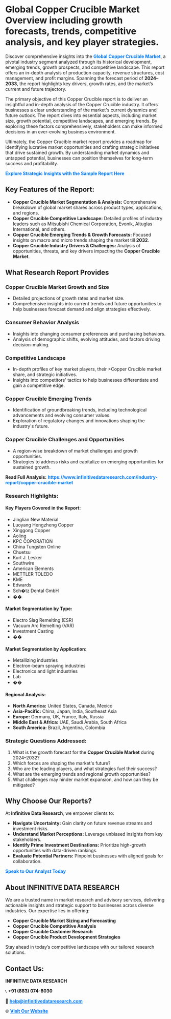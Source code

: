 <h1>Global Copper Crucible Market Overview including growth forecasts, trends, competitive analysis, and key player strategies.</h1>
<p>
Discover comprehensive insights into the 
<a href="https://www.infinitivedataresearch.com/industry-report/copper-crucible-market" rel="dofollow" style="color: #007BFF; text-decoration: none;"><strong>Global Copper Crucible Market</strong></a>, a pivotal industry segment analyzed through its historical development, emerging trends, growth prospects, and competitive landscape. This report offers an in-depth analysis of production capacity, revenue structures, cost management, and profit margins. Spanning the forecast period of <strong>2024–2033</strong>, the report highlights key drivers, growth rates, and the market’s current and future trajectory.
</p>
<p>
The primary objective of this Copper Crucible report is to deliver an insightful and in-depth analysis of the Copper Crucible industry. It offers businesses a clear understanding of the market's current dynamics and future outlook. The report dives into essential aspects, including market size, growth potential, competitive landscapes, and emerging trends. By exploring these factors comprehensively, stakeholders can make informed decisions in an ever-evolving business environment.
</p>
<p>
Ultimately, the Copper Crucible market report provides a roadmap for identifying lucrative market opportunities and crafting strategic initiatives that drive sustained growth. By understanding market dynamics and untapped potential, businesses can position themselves for long-term success and profitability.
</p>
<p>
<a href="https://www.infinitivedataresearch.com/request-sample/reportId=109484" style="color: #007BFF; text-decoration: none;"><strong>Explore Strategic Insights with the Sample Report Here</strong></a>
</p>

<h2>Key Features of the Report:</h2>
<ul>
<li><strong>Copper Crucible Market Segmentation & Analysis:</strong> Comprehensive breakdown of global market shares across product types, applications, and regions.</li>
<li><strong>Copper Crucible Competitive Landscape:</strong> Detailed profiles of industry leaders such as Mitsubishi Chemical Corporation, Evonik, Altuglas International, and others.</li>
<li><strong>Copper Crucible Emerging Trends & Growth Forecasts:</strong> Focused insights on macro and micro trends shaping the market till <strong>2032</strong>.</li>
<li><strong>Copper Crucible Industry Drivers & Challenges:</strong> Analysis of opportunities, threats, and key drivers impacting the <strong>Copper Crucible Market</strong>.</li>
</ul>

<h2>What Research Report Provides</h2>
<h3>Copper Crucible Market Growth and Size</h3>
<ul>
<li>Detailed projections of growth rates and market size.</li>
<li>Comprehensive insights into current trends and future opportunities to help businesses forecast demand and align strategies effectively.</li>
</ul>

<h3>Consumer Behavior Analysis</h3>
<ul>
<li>Insights into changing consumer preferences and purchasing behaviors.</li>
<li>Analysis of demographic shifts, evolving attitudes, and factors driving decision-making.</li>
</ul>

<h3>Competitive Landscape</h3>
<ul>
<li>In-depth profiles of key market players, their >Copper Crucible market share, and strategic initiatives.</li>
<li>Insights into competitors' tactics to help businesses differentiate and gain a competitive edge.</li>
</ul>

<h3>Copper Crucible Emerging Trends</h3>
<ul>
<li>Identification of groundbreaking trends, including technological advancements and evolving consumer values.</li>
<li>Exploration of regulatory changes and innovations shaping the industry's future.</li>
</ul>

<h3>Copper Crucible Challenges and Opportunities</h3>
<ul>
<li>A region-wise breakdown of market challenges and growth opportunities.</li>
<li>Strategies to address risks and capitalize on emerging opportunities for sustained growth.</li>
</ul>
<p><strong>Read Full Analysis:</strong> <a href="https://www.infinitivedataresearch.com/industry-report/copper-crucible-market" rel="dofollow" style="color: #007BFF; text-decoration: none;"><strong>https://www.infinitivedataresearch.com/industry-report/copper-crucible-market</strong></a></p>
<h3>Research Highlights:</h3>
<h4>Key Players Covered in the Report:</h4>
<ul><li>Jinglian New Material</li><li>Luoyang Hengzheng Copper</li><li>Xinggong Copper</li><li>Aoling</li><li>KPC COPORATION</li><li>China Tungsten Online</li><li>Chuetsu</li><li>Kurt J. Lesker</li><li>Southwire</li><li>American Elements</li><li>METTLER TOLEDO</li><li>KME</li><li>Edwards</li><li>Sch�tz Dental GmbH</li><li>��</li></ul>
<h4>Market Segmentation by Type:</h4>
<ul><li>Electro Slag Remelting (ESR)</li><li>Vacuum Arc Remelting (VAR)</li><li>Investment Casting</li><li>��</li></ul>
<h4>Market Segmentation by Application:</h4>
<ul><li>Metallizing industries</li><li>Electron-beam spraying industries</li><li>Electronics and light industries</li><li>Lab</li><li>��</li></ul>

<h4>Regional Analysis:</h4>
<ul>
<li><strong>North America:</strong> United States, Canada, Mexico</li>
<li><strong>Asia-Pacific:</strong> China, Japan, India, Southeast Asia</li>
<li><strong>Europe:</strong> Germany, UK, France, Italy, Russia</li>
<li><strong>Middle East & Africa:</strong> UAE, Saudi Arabia, South Africa</li>
<li><strong>South America:</strong> Brazil, Argentina, Colombia</li>
</ul>

<h3>Strategic Questions Addressed:</h3>
<ol>
<li>What is the growth forecast for the <strong>Copper Crucible Market</strong> during 2024–2032?</li>
<li>Which forces are shaping the market's future?</li>
<li>Who are the leading players, and what strategies fuel their success?</li>
<li>What are the emerging trends and regional growth opportunities?</li>
<li>What challenges may hinder market expansion, and how can they be mitigated?</li>
</ol>

<h2>Why Choose Our Reports?</h2>
<p>At <strong>Infinitive Data Research</strong>, we empower clients to:</p>
<ul>
<li><strong>Navigate Uncertainty:</strong> Gain clarity on future revenue streams and investment risks.</li>
<li><strong>Understand Market Perceptions:</strong> Leverage unbiased insights from key stakeholders.</li>
<li><strong>Identify Prime Investment Destinations:</strong> Prioritize high-growth opportunities with data-driven rankings.</li>
<li><strong>Evaluate Potential Partners:</strong> Pinpoint businesses with aligned goals for collaboration.</li>
</ul>
<p><a href="https://www.infinitivedataresearch.com/industry-report/copper-crucible-market" rel="dofollow" style="color: #007BFF; text-decoration: none;"><strong>Speak to Our Analyst Today</strong></a></p>

<h2>About INFINITIVE DATA RESEARCH</h2>
<p>We are a trusted name in market research and advisory services, delivering actionable insights and strategic support to businesses across diverse industries. Our expertise lies in offering:</p>
<ul>
<li><strong>Copper Crucible Market Sizing and Forecasting</strong></li>
<li><strong>Copper Crucible Competitive Analysis</strong></li>
<li><strong>Copper Crucible Customer Research</strong></li>
<li><strong>Copper Crucible Product Development Strategies</strong></li>
</ul>
<p>Stay ahead in today’s competitive landscape with our tailored research solutions.</p>

<h2>Contact Us:</h2>
<p><strong>INFINITIVE DATA RESEARCH</strong></p>
<p>📞 <strong>+91 (883) 074-8030</strong></p>
<p>📧 <strong><a href="mailto:help@infinitivedataresearch.com" style="color: #007BFF;">help@infinitivedataresearch.com</a></strong></p>
<p>🌐 <strong><a href="https://www.infinitivedataresearch.com" rel="dofollow" style="color: #007BFF;">Visit Our Website</a></strong></p>